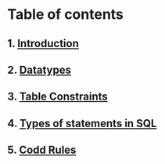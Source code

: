 # Table of contents

## 1. [Introduction](src/Introduction.md) 
## 2. [Datatypes](src/datatypes.md)
## 3. [Table Constraints](src/constraints.md)
## 4. [Types of statements in SQL](src/types_of_statements.md)
## 5. [Codd Rules](src/codd_rules.md)
